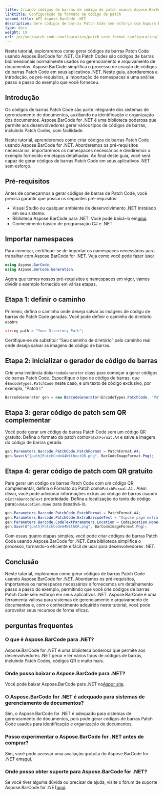 ```yaml
---
title: Criando códigos de barras de código de patch usando Aspose.BarCode para .NET
linktitle: Configuração de formato de código de patch
second_title: API Aspose.BarCode .NET
description: Gere códigos de barras Patch Code sem esforço com Aspose.BarCode for .NET. Aprenda as etapas para criar códigos de barras Patch Code e aprimorar seu sistema de gerenciamento de documentos. Baixe a biblioteca agora!
type: docs
weight: 10
url: /pt/net/patch-code-configuration/patch-code-format-configuration/
---
```


Neste tutorial, exploraremos como gerar códigos de barras Patch Code usando Aspose.BarCode for .NET. Os Patch Codes são códigos de barras bidimensionais normalmente usados no gerenciamento e arquivamento de documentos. Aspose.BarCode simplifica o processo de criação de códigos de barras Patch Code em seus aplicativos .NET. Neste guia, abordaremos a introdução, os pré-requisitos, a importação de namespaces e uma análise passo a passo do exemplo que você forneceu.

## Introdução

Os códigos de barras Patch Code são parte integrante dos sistemas de gerenciamento de documentos, auxiliando na identificação e organização dos documentos. Aspose.BarCode for .NET é uma biblioteca poderosa que permite aos desenvolvedores gerar vários tipos de códigos de barras, incluindo Patch Codes, com facilidade.

Neste tutorial, aprenderemos como criar códigos de barras Patch Code usando Aspose.BarCode for .NET. Abordaremos os pré-requisitos necessários, importaremos os namespaces necessários e dividiremos o exemplo fornecido em etapas detalhadas. Ao final deste guia, você será capaz de gerar códigos de barras Patch Code em seus aplicativos .NET sem esforço.

## Pré-requisitos

Antes de começarmos a gerar códigos de barras de Patch Code, você precisa garantir que possui os seguintes pré-requisitos:

- Visual Studio ou qualquer ambiente de desenvolvimento .NET instalado em seu sistema.
-  Biblioteca Aspose.BarCode para .NET. Você pode baixá-lo em[aqui](https://releases.aspose.com/barcode/net/).
- Conhecimento básico de programação C# e .NET.

## Importar namespaces

Para começar, certifique-se de importar os namespaces necessários para trabalhar com Aspose.BarCode for .NET. Veja como você pode fazer isso:

```csharp
using Aspose.BarCode;
using Aspose.BarCode.Generation;
```

Agora que temos nossos pré-requisitos e namespaces em vigor, vamos dividir o exemplo fornecido em várias etapas.

## Etapa 1: definir o caminho

Primeiro, defina o caminho onde deseja salvar as imagens de código de barras do Patch Code geradas. Você pode definir o caminho do diretório assim:

```csharp
string path = "Your Directory Path";
```

Certifique-se de substituir “Seu caminho de diretório” pelo caminho real onde deseja salvar as imagens de código de barras.

## Etapa 2: inicializar o gerador de código de barras

 Crie uma instância do`BarcodeGenerator` class para começar a gerar códigos de barras Patch Code. Especifique o tipo de código de barras, que é`EncodeTypes.PatchCode` neste caso, e um texto de código exclusivo, por exemplo, "Patch I."

```csharp
BarcodeGenerator gen = new BarcodeGenerator(EncodeTypes.PatchCode, "Patch I");
```

## Etapa 3: gerar código de patch sem QR complementar

 Você pode gerar um código de barras Patch Code sem um código QR gratuito. Defina o formato do patch como`PatchFormat.A4` e salve a imagem do código de barras gerada.

```csharp
gen.Parameters.Barcode.PatchCode.PatchFormat = PatchFormat.A4;
gen.Save($"{path}PatchCodeA4WithoutQR.png", BarCodeImageFormat.Png);
```

## Etapa 4: gerar código de patch com QR gratuito

 Para gerar um código de barras Patch Code com um código QR complementar, defina o Formato do Patch como`PatchFormat.A4` . Além disso, você pode adicionar informações extras ao código de barras usando o`ExtraBarcodeText` propriedade. Defina a localização do texto do código para`CodeLocation.None` para desativá-lo.

```csharp
gen.Parameters.Barcode.PatchCode.PatchFormat = PatchFormat.A4;
gen.Parameters.Barcode.PatchCode.ExtraBarcodeText = "Aspose page extra info";
gen.Parameters.Barcode.CodeTextParameters.Location = CodeLocation.None;
gen.Save($"{path}PatchCodeA4WithQR.png", BarCodeImageFormat.Png);
```

Com essas quatro etapas simples, você pode criar códigos de barras Patch Code usando Aspose.BarCode for .NET. Esta biblioteca simplifica o processo, tornando-o eficiente e fácil de usar para desenvolvedores .NET.

## Conclusão

Neste tutorial, exploramos como gerar códigos de barras Patch Code usando Aspose.BarCode for .NET. Abordamos os pré-requisitos, importamos os namespaces necessários e fornecemos um detalhamento passo a passo do exemplo, permitindo que você crie códigos de barras Patch Code sem esforço em seus aplicativos .NET. Aspose.BarCode é uma ferramenta valiosa para sistemas de gerenciamento e arquivamento de documentos e, com o conhecimento adquirido neste tutorial, você pode aproveitar seus recursos de forma eficaz.

## perguntas frequentes

### O que é Aspose.BarCode para .NET?
Aspose.BarCode for .NET é uma biblioteca poderosa que permite aos desenvolvedores .NET gerar e ler vários tipos de códigos de barras, incluindo Patch Codes, códigos QR e muito mais.

### Onde posso baixar o Aspose.BarCode para .NET?
Você pode baixar Aspose.BarCode para .NET no[Aspor site](https://releases.aspose.com/barcode/net/).

### O Aspose.BarCode for .NET é adequado para sistemas de gerenciamento de documentos?
Sim, o Aspose.BarCode for .NET é adequado para sistemas de gerenciamento de documentos, pois pode gerar códigos de barras Patch Code usados para identificação e organização de documentos.

### Posso experimentar o Aspose.BarCode for .NET antes de comprar?
 Sim, você pode acessar uma avaliação gratuita do Aspose.BarCode for .NET em[aqui](https://releases.aspose.com/).

### Onde posso obter suporte para Aspose.BarCode for .NET?
 Se você tiver alguma dúvida ou precisar de ajuda, visite o fórum de suporte Aspose.BarCode for .NET[aqui](https://forum.aspose.com/c/barcode/13).

